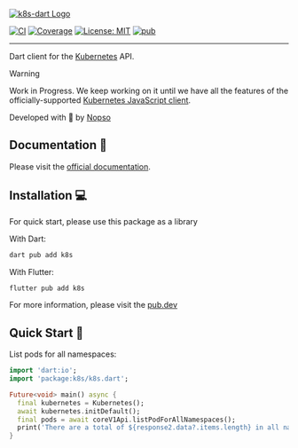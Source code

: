 [![k8s-dart Logo][k8s_dart_logo]][k8s_dart_link]

[![CI][ci_badge]][ci_link]
[![Coverage][coverage_badge]][coverage_link]
[![License: MIT][license_badge]][license_link]
[![pub][pub_badge]][pub_link]

---
Dart client for the [Kubernetes](https://kubernetes.io/) API.

> [!WARNING]
Work in Progress. We keep working on it until we have all the features of the officially-supported [Kubernetes JavaScript client][kubernetes_javascript_client_link].

Developed with 💙 by [Nopso][nopso_link]

## Documentation 📝
Please visit the [official documentation][docs_link].

## Installation 💻
For quick start, please use this package as a library

With Dart:
```sh
dart pub add k8s
```
With Flutter:
```sh
flutter pub add k8s
```
For more information, please visit the [pub.dev](https://pub.dev/packages/k8s/install)

## Quick Start 🚀
List pods for all namespaces:
```dart
import 'dart:io';
import 'package:k8s/k8s.dart';

Future<void> main() async {
  final kubernetes = Kubernetes();
  await kubernetes.initDefault();
  final pods = await coreV1Api.listPodForAllNamespaces();
  print('There are a total of ${response2.data?.items.length} in all namespaces.');
}
```

[k8s_dart_logo]: https://raw.githubusercontent.com/nopso/k8s-dart/main/assets/logo.svg
[k8s_dart_link]: https://k8s-dart.nopso.io/
[ci_badge]: https://github.com/nopso/k8s-dart/actions/workflows/ci.yml/badge.svg?branch=main
[ci_link]: https://github.com/nopso/k8s-dart/actions/workflows/ci.yml
[coverage_badge]: https://codecov.io/github/nopso/k8s-dart/graph/badge.svg?token=HJNIIKONS2
[coverage_link]: https://codecov.io/github/nopso/k8s-dart
[license_badge]: https://img.shields.io/badge/license-MIT-blue.svg
[license_link]: https://opensource.org/licenses/MIT
[pub_badge]: https://img.shields.io/pub/v/k8s
[pub_link]: https://pub.dev/packages/k8s
[nopso_link]: https://nopso.io/
[docs_link]: https://k8s-dart.nopso.io/
[kubernetes_javascript_client_link]: https://github.com/kubernetes-client/javascript
